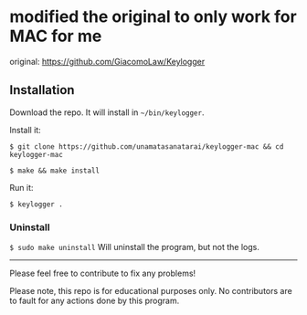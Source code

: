 # modified the original to only work for MAC for me
original: https://github.com/GiacomoLaw/Keylogger

## Installation
Download the repo. It will install in `~/bin/keylogger`.

Install it:

`$ git clone https://github.com/unamatasanatarai/keylogger-mac && cd keylogger-mac`

`$ make && make install`

Run it:

`$ keylogger .`

### Uninstall
`$ sudo make uninstall`
Will uninstall the program, but not the logs.

---

Please feel free to contribute to fix any problems!

Please note, this repo is for educational purposes only. No contributors are to fault for any actions done by this program.
